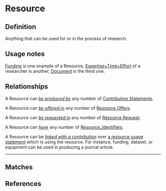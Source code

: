# Resource

## Definition
Anything that can be used for or in the process of research.

## Usage notes
[Funding](../entities/Funding.md) is one example of a Resource, 
[Expertise+Time+Effort](../entities/Expertise_and_Time_and_Effort.md) of a researcher is another, 
[Document](../entities/Document.md) is the third one. 

## Relationships
<a name="rel__produced-by">A Resource can *[be produced by](../entities/Contribution_Statement.md#user-content-rel__resource)* any number of [Contribution Statements](../entities/Contribution_Statement.md).</a>

<a name="rel__is-offered-in">A Resource can *[be offered in](../entities/Resource_Offer.md#user-content-rel__resource)* any number of [Resource Offers](../entities/Resource_Offer.md).</a>

<a name="rel__is-requested-in">A Resource can *[be requested in](../entities/Resource_Request.md#user-content-rel__resource)* any number of [Resource Request](../entities/Resource_Request.md).</a>

<a name="rel__has-identifier">A Resource can *[have](../entities/Resource_Identifier.md#user-content-rel__is-assigned-to)* any number of [Resource_Identifiers](../entities/Resource_Identifier.md).</a>

<a name="rel__used-for-contribution">A Resource can be *[linked with a contribution](../entities/Resource_Usage_Statement.md#user-content-rel__uses)* over [a resource usage statement](../entities/Resource_Usage_Statement.md) which is using the resource. For instance, funding, dataset, or equipment can be used in producing a journal article.</a>


---
## Matches


## References
